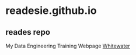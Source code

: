# readesie.github.io
## reades repo
My Data Engineering Training Webpage
<a href="https://readesie.github.io/reades"> Whitewater </a>
